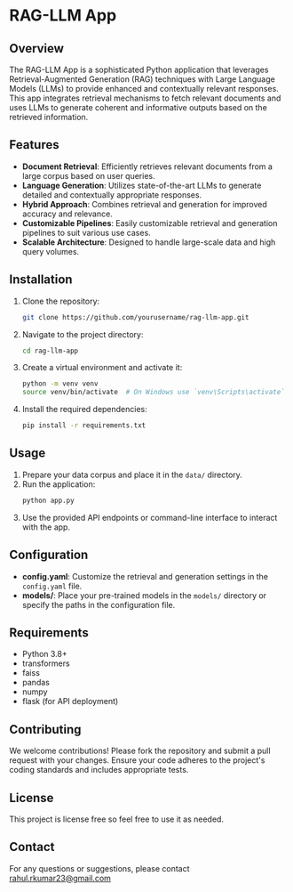 # RAG-LLM App

## Overview
The RAG-LLM App is a sophisticated Python application that leverages Retrieval-Augmented Generation (RAG) techniques with Large Language Models (LLMs) to provide enhanced and contextually relevant responses. This app integrates retrieval mechanisms to fetch relevant documents and uses LLMs to generate coherent and informative outputs based on the retrieved information.

## Features
- **Document Retrieval**: Efficiently retrieves relevant documents from a large corpus based on user queries.
- **Language Generation**: Utilizes state-of-the-art LLMs to generate detailed and contextually appropriate responses.
- **Hybrid Approach**: Combines retrieval and generation for improved accuracy and relevance.
- **Customizable Pipelines**: Easily customizable retrieval and generation pipelines to suit various use cases.
- **Scalable Architecture**: Designed to handle large-scale data and high query volumes.

## Installation
1. Clone the repository:
    ```bash
    git clone https://github.com/yourusername/rag-llm-app.git
    ```
2. Navigate to the project directory:
    ```bash
    cd rag-llm-app
    ```
3. Create a virtual environment and activate it:
    ```bash
    python -m venv venv
    source venv/bin/activate  # On Windows use `venv\Scripts\activate`
    ```
4. Install the required dependencies:
    ```bash
    pip install -r requirements.txt
    ```

## Usage
1. Prepare your data corpus and place it in the `data/` directory.
2. Run the application:
    ```bash
    python app.py
    ```
3. Use the provided API endpoints or command-line interface to interact with the app.

## Configuration
- **config.yaml**: Customize the retrieval and generation settings in the `config.yaml` file.
- **models/**: Place your pre-trained models in the `models/` directory or specify the paths in the configuration file.

## Requirements
- Python 3.8+
- transformers
- faiss
- pandas
- numpy
- flask (for API deployment)

## Contributing
We welcome contributions! Please fork the repository and submit a pull request with your changes. Ensure your code adheres to the project's coding standards and includes appropriate tests.

## License
This project is license free so feel free to use it as needed.

## Contact
For any questions or suggestions, please contact rahul.rkumar23@gmail.com

